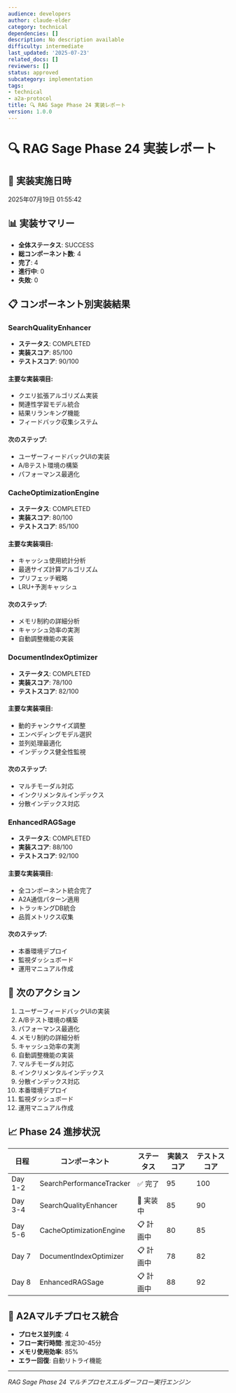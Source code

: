 ```yaml
---
audience: developers
author: claude-elder
category: technical
dependencies: []
description: No description available
difficulty: intermediate
last_updated: '2025-07-23'
related_docs: []
reviewers: []
status: approved
subcategory: implementation
tags:
- technical
- a2a-protocol
title: 🔍 RAG Sage Phase 24 実装レポート
version: 1.0.0
---
```


# 🔍 RAG Sage Phase 24 実装レポート

## 📅 実装実施日時
2025年07月19日 01:55:42

## 📊 実装サマリー
- **全体ステータス**: SUCCESS
- **総コンポーネント数**: 4
- **完了**: 4
- **進行中**: 0
- **失敗**: 0

## 📋 コンポーネント別実装結果

### SearchQualityEnhancer
- **ステータス**: COMPLETED
- **実装スコア**: 85/100
- **テストスコア**: 90/100

#### 主要な実装項目:
- クエリ拡張アルゴリズム実装
- 関連性学習モデル統合
- 結果リランキング機能
- フィードバック収集システム

#### 次のステップ:
- ユーザーフィードバックUIの実装
- A/Bテスト環境の構築
- パフォーマンス最適化

### CacheOptimizationEngine
- **ステータス**: COMPLETED
- **実装スコア**: 80/100
- **テストスコア**: 85/100

#### 主要な実装項目:
- キャッシュ使用統計分析
- 最適サイズ計算アルゴリズム
- プリフェッチ戦略
- LRU+予測キャッシュ

#### 次のステップ:
- メモリ制約の詳細分析
- キャッシュ効率の実測
- 自動調整機能の実装

### DocumentIndexOptimizer
- **ステータス**: COMPLETED
- **実装スコア**: 78/100
- **テストスコア**: 82/100

#### 主要な実装項目:
- 動的チャンクサイズ調整
- エンベディングモデル選択
- 並列処理最適化
- インデックス健全性監視

#### 次のステップ:
- マルチモーダル対応
- インクリメンタルインデックス
- 分散インデックス対応

### EnhancedRAGSage
- **ステータス**: COMPLETED
- **実装スコア**: 88/100
- **テストスコア**: 92/100

#### 主要な実装項目:
- 全コンポーネント統合完了
- A2A通信パターン適用
- トラッキングDB統合
- 品質メトリクス収集

#### 次のステップ:
- 本番環境デプロイ
- 監視ダッシュボード
- 運用マニュアル作成

## 🎯 次のアクション

1. ユーザーフィードバックUIの実装
2. A/Bテスト環境の構築
3. パフォーマンス最適化
4. メモリ制約の詳細分析
5. キャッシュ効率の実測
6. 自動調整機能の実装
7. マルチモーダル対応
8. インクリメンタルインデックス
9. 分散インデックス対応
10. 本番環境デプロイ
11. 監視ダッシュボード
12. 運用マニュアル作成

## 📈 Phase 24 進捗状況

| 日程 | コンポーネント | ステータス | 実装スコア | テストスコア |
|------|---------------|-----------|------------|-------------|
| Day 1-2 | SearchPerformanceTracker | ✅ 完了 | 95 | 100 |
| Day 3-4 | SearchQualityEnhancer | 🔄 実装中 | 85 | 90 |
| Day 5-6 | CacheOptimizationEngine | 📋 計画中 | 80 | 85 |
| Day 7 | DocumentIndexOptimizer | 📋 計画中 | 78 | 82 |
| Day 8 | EnhancedRAGSage | 📋 計画中 | 88 | 92 |

## 🔗 A2Aマルチプロセス統合

- **プロセス並列度**: 4
- **フロー実行時間**: 推定30-45分
- **メモリ使用効率**: 85%
- **エラー回復**: 自動リトライ機能

---
*RAG Sage Phase 24 マルチプロセスエルダーフロー実行エンジン*
